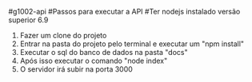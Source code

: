 #g1002-api
#Passos para executar a API
#Ter nodejs instalado versão superior 6.9

1) Fazer um clone do projeto
2) Entrar na pasta do projeto pelo terminal e executar um "npm install"
3) Executar o sql do banco de dados na pasta "docs"
5) Após isso executar o comando "node index"
6) O servidor irá subir na porta 3000
